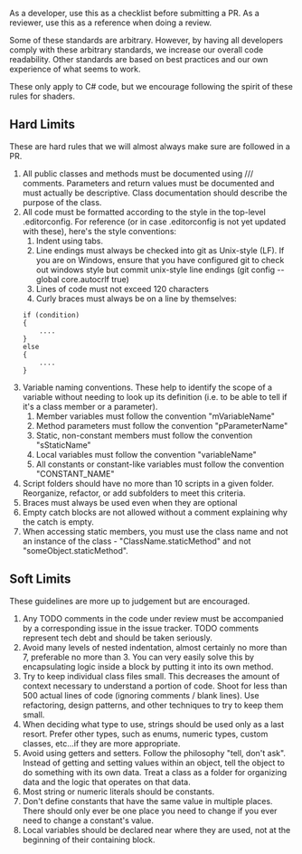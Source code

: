 As a developer, use this as a checklist before submitting a PR. As a reviewer, use this as a reference when doing a review. 

Some of these standards are arbitrary. However, by having all developers comply with these arbitrary standards, we increase our overall code readability. Other standards are based on best practices and our own experience of what seems to work.

These only apply to C# code, but we encourage following the spirit of these rules for shaders.

## Hard Limits
These are hard rules that we will almost always make sure are followed in a PR.

1. All public classes and methods must be documented using /// comments. Parameters and return values must be documented and must actually be descriptive. Class documentation should describe the purpose of the class.
1. All code must be formatted according to the style in the top-level .editorconfig. For reference (or in case .editorconfig is not yet updated with these), here's the style conventions:
    1. Indent using tabs.
    1. Line endings must always be checked into git as Unix-style (LF). If you are on Windows, ensure that you have configured git to check out windows style but commit unix-style line endings (git config --global core.autocrlf true)
    1. Lines of code must not exceed 120 characters
    1. Curly braces must always be on a line by themselves:
    ````
    if (condition)
    {
        ....
    }
    else
    {
        ....
    }
    ````
1. Variable naming conventions. These help to identify the scope of a variable without needing to look up its definition (i.e. to be able to tell if it's a class member or a parameter).
    1. Member variables must follow the convention "mVariableName"
    1. Method parameters must follow the convention "pParameterName"
    1. Static, non-constant members must follow the convention "sStaticName"
    1. Local variables must follow the convention "variableName"
    1. All constants or constant-like variables must follow the convention "CONSTANT_NAME"
1. Script folders should have no more than 10 scripts in a given folder. Reorganize, refactor, or add subfolders to meet this criteria.
1. Braces must always be used even when they are optional
1. Empty catch blocks are not allowed without a comment explaining why the catch is empty.
1. When accessing static members, you must use the class name and not an instance of the class - "ClassName.staticMethod" and not "someObject.staticMethod".

## Soft Limits
These guidelines are more up to judgement but are encouraged.

1. Any TODO comments in the code under review must be accompanied by a corresponding issue in the issue tracker. TODO comments represent tech debt and should be taken seriously.
1. Avoid many levels of nested indentation, almost certainly no more than 7, preferable no more than 3. You can very easily solve this by encapsulating logic inside a block by putting it into its own method.
1. Try to keep individual class files small. This decreases the amount of context necessary to understand a portion of code. Shoot for less than 500 actual lines of code (ignoring comments / blank lines). Use refactoring, design patterns, and other techniques to try to keep them small.
1. When deciding what type to use, strings should be used only as a last resort. Prefer other types, such as enums, numeric types, custom classes, etc...if they are more appropriate.
1. Avoid using getters and setters. Follow the philosophy "tell, don't ask". Instead of getting and setting values within an object, tell the object to do something with its own data. Treat a class as a folder for organizing data and the logic that operates on that data.
1. Most string or numeric literals should be constants.
1. Don't define constants that have the same value in multiple places. There should only ever be one place you need to change if you ever need to change a constant's value.
1. Local variables should be declared near where they are used, not at the beginning of their containing block.

        